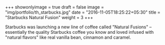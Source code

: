 +++
showonlyimage = true
draft = false
image = "img/portfolio/th_starbucks.jpg"
date = "2016-11-05T18:25:22+05:30"
title = "Starbucks Natural Fusion"
weight = 3
+++

Starbucks was launching a new line of coffee called "Natural Fusions" – essentially the quality Starbucks coffee you know and loved infused with "natural flavors" like real vanilla bean, cinnamon and caramel.


